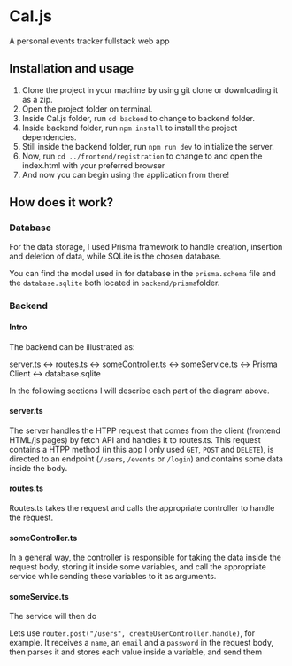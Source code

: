 # Cal.js
A personal events tracker fullstack web app

## Installation and usage
1. Clone the project in your machine by using git clone or downloading it as a zip.
2. Open the project folder on terminal.
3. Inside Cal.js folder, run `cd backend` to change to backend folder.
4. Inside backend folder, run `npm install` to install the project dependencies.
5. Still inside the backend folder, run `npm run dev` to initialize the server.
6. Now, run `cd ../frontend/registration` to change to and open the index.html with your preferred browser 
7. And now you can begin using the application from there! 

## How does it work?

### Database

For the data storage, I used Prisma framework to handle creation, insertion and deletion of data, while SQLite is the chosen database.

You can find the model used in for database in the `prisma.schema` file and the `database.sqlite` both located in `backend/prisma`folder.

### Backend

#### Intro
The backend can be illustrated as:

server.ts <-> routes.ts <-> someController.ts <-> someService.ts <-> Prisma Client <-> database.sqlite

In the following sections I will describe each part of the diagram above.

#### server.ts
The server handles the HTPP request that comes from the client (frontend HTML/js pages) by fetch API and handles it to routes.ts. This request contains a HTPP method (in this app I only used `GET`, `POST` and `DELETE`), is directed to an endpoint (`/users`, `/events` or `/login`) and contains some data inside the body.

#### routes.ts
Routes.ts takes the request and calls the appropriate controller to handle the request.

#### someController.ts
In a general way, the controller is responsible for taking the data inside the request body, storing it inside some variables, and call the appropriate service while sending these variables to it as arguments.

#### someService.ts
The service will then do 


Lets use `router.post("/users", createUserController.handle)`, for example. It receives a `name`, an `email` and a `password` in the request body, then parses it and stores each value inside a variable, and send them